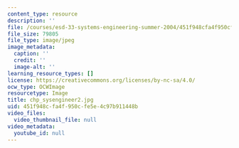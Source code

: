```yaml
---
content_type: resource
description: ''
file: /courses/esd-33-systems-engineering-summer-2004/451f948cfa4f950cfe5e4c97b911448b_chp_sysengineer2.jpg
file_size: 79805
file_type: image/jpeg
image_metadata:
  caption: ''
  credit: ''
  image-alt: ''
learning_resource_types: []
license: https://creativecommons.org/licenses/by-nc-sa/4.0/
ocw_type: OCWImage
resourcetype: Image
title: chp_sysengineer2.jpg
uid: 451f948c-fa4f-950c-fe5e-4c97b911448b
video_files:
  video_thumbnail_file: null
video_metadata:
  youtube_id: null
---
```

